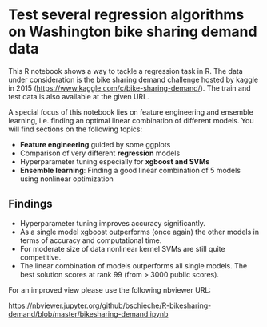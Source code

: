 # Test several regression algorithms on Washington bike sharing demand data

This R notebook shows a way to tackle a regression task in R. The data under consideration is the bike sharing demand challenge hosted by kaggle in 2015 (https://www.kaggle.com/c/bike-sharing-demand/). The train and test data is also available at the given URL.

A special focus of this notebook lies on feature engineering and ensemble learning, i.e. finding an optimal linear combination of different models. You will find sections on the following topics:

* **Feature engineering** guided by some ggplots
* Comparison of very different **regression** models
* Hyperparameter tuning especially for **xgboost and SVMs**
* **Ensemble learning**: Finding a good linear combination of 5 models using nonlinear optimization

## Findings

* Hyperparameter tuning improves accuracy significantly.
* As a single model xgboost outperforms (once again) the other models in terms of accuracy and computational time.
* For moderate size of data nonlinear kernel SVMs are still quite competitive.
* The linear combination of models outperforms all single models. The best solution scores at rank 99 (from > 3000 public scores).

For an improved view please use the following nbviewer URL:

https://nbviewer.jupyter.org/github/bschieche/R-bikesharing-demand/blob/master/bikesharing-demand.ipynb
